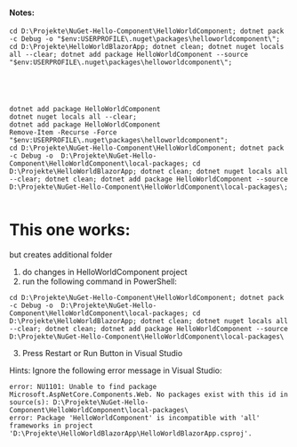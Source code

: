 #### Notes:
```
cd D:\Projekte\NuGet-Hello-Component\HelloWorldComponent; dotnet pack -c Debug -o "$env:USERPROFILE\.nuget\packages\helloworldcomponent\"; cd D:\Projekte\HelloWorldBlazorApp; dotnet clean; dotnet nuget locals all --clear; dotnet add package HelloWorldComponent --source "$env:USERPROFILE\.nuget\packages\helloworldcomponent\";





dotnet add package HelloWorldComponent
dotnet nuget locals all --clear;
dotnet add package HelloWorldComponent
Remove-Item -Recurse -Force "$env:USERPROFILE\.nuget\packages\helloworldcomponent";
cd D:\Projekte\NuGet-Hello-Component\HelloWorldComponent; dotnet pack -c Debug -o  D:\Projekte\NuGet-Hello-Component\HelloWorldComponent\local-packages; cd D:\Projekte\HelloWorldBlazorApp; dotnet clean; dotnet nuget locals all --clear; dotnet clean; dotnet add package HelloWorldComponent --source D:\Projekte\NuGet-Hello-Component\HelloWorldComponent\local-packages\;


```

# This one works:
but creates additional folder
1. do changes in HelloWorldComponent project
2. run the following command in PowerShell:

```
cd D:\Projekte\NuGet-Hello-Component\HelloWorldComponent; dotnet pack -c Debug -o  D:\Projekte\NuGet-Hello-Component\HelloWorldComponent\local-packages; cd D:\Projekte\HelloWorldBlazorApp; dotnet clean; dotnet nuget locals all --clear; dotnet clean; dotnet add package HelloWorldComponent --source D:\Projekte\NuGet-Hello-Component\HelloWorldComponent\local-packages\

```
3. Press Restart or Run Button in Visual Studio


Hints: Ignore the following error message in Visual Studio:
```
error: NU1101: Unable to find package Microsoft.AspNetCore.Components.Web. No packages exist with this id in source(s): D:\Projekte\NuGet-Hello-Component\HelloWorldComponent\local-packages\
error: Package 'HelloWorldComponent' is incompatible with 'all' frameworks in project 'D:\Projekte\HelloWorldBlazorApp\HelloWorldBlazorApp.csproj'.
```